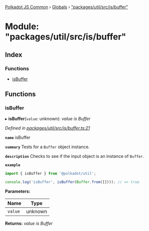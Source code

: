 [Polkadot JS Common](../README.md) › [Globals](../globals.md) › ["packages/util/src/is/buffer"](_packages_util_src_is_buffer_.md)

# Module: "packages/util/src/is/buffer"

## Index

### Functions

* [isBuffer](_packages_util_src_is_buffer_.md#isbuffer)

## Functions

###  isBuffer

▸ **isBuffer**(`value`: unknown): *value is Buffer*

*Defined in [packages/util/src/is/buffer.ts:21](https://github.com/polkadot-js/common/blob/a53008fd/packages/util/src/is/buffer.ts#L21)*

**`name`** isBuffer

**`summary`** Tests for a `Buffer` object instance.

**`description`** 
Checks to see if the input object is an instance of `Buffer`.

**`example`** 
<BR>

```javascript
import { isBuffer } from '@polkadot/util';

console.log('isBuffer', isBuffer(Buffer.from([]))); // => true
```

**Parameters:**

Name | Type |
------ | ------ |
`value` | unknown |

**Returns:** *value is Buffer*
